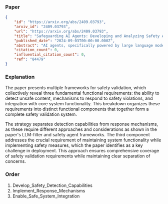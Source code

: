 ### Paper

```json
{
	"id": "https://arxiv.org/abs/2409.03793",
	"arxiv_id": "2409.03793",
	"url": "https://arxiv.org/abs/2409.03793",
	"title": "Safeguarding AI Agents: Developing and Analyzing Safety Architectures",
	"published_date": "2024-09-03T00:00:00.000Z",
	"abstract": "AI agents, specifically powered by large language models, have demonstrated exceptional capabilities in various applications where precision and efficacy are necessary. However, these agents come with inherent risks, including the potential for unsafe or biased actions, vulnerability to adversarial attacks, lack of transparency, and tendency to generate hallucinations. As AI agents become more prevalent in critical sectors of the industry, the implementation of effective safety protocols becomes increasingly important. This paper addresses the critical need for safety measures in AI systems, especially ones that collaborate with human teams. We propose and evaluate three frameworks to enhance safety protocols in AI agent systems: an LLM-powered input-output filter, a safety agent integrated within the system, and a hierarchical delegation-based system with embedded safety checks. Our methodology involves implementing these frameworks and testing them against a set of unsafe agentic use cases, providing a comprehensive evaluation of their effectiveness in mitigating risks associated with AI agent deployment. We conclude that these frameworks can significantly strengthen the safety and security of AI agent systems, minimizing potential harmful actions or outputs. Our work contributes to the ongoing effort to create safe and reliable AI applications, particularly in automated operations, and provides a foundation for developing robust guardrails to ensure the responsible use of AI agents in real-world applications.",
	"citation_count": 0,
	"influential_citation_count": 0,
	"ref": "84479"
}
```

### Explanation

The paper presents multiple frameworks for safety validation, which collectively reveal three fundamental functional requirements: the ability to detect unsafe content, mechanisms to respond to safety violations, and integration with core system functionality. This breakdown organizes these requirements into distinct functional components that together form a complete safety validation system.

The strategy separates detection capabilities from response mechanisms, as these require different approaches and considerations as shown in the paper's LLM-filter and safety agent frameworks. The third component addresses the crucial requirement of maintaining system functionality while implementing safety measures, which the paper identifies as a key challenge in deployment. This approach ensures comprehensive coverage of safety validation requirements while maintaining clear separation of concerns.

### Order

1. Develop_Safety_Detection_Capabilities
2. Implement_Response_Mechanisms
3. Enable_Safe_System_Integration
